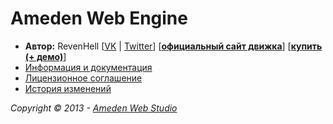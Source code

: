 <h1>Ameden Web Engine</h1>

<ul>
<li><b>Автор:</b> RevenHell [<a target="_blank" href="http://vk.com/revenhell">VK</a> | <a target="_blank" href="http://twitter.com/reventwice">Twitter</a>] [<a target="_blank" href="http://engine.ameden.net/"><b>официальный сайт движка</b></a>] [<a target="_blank" href="http://engine.ameden.net/do/buy/"><b>купить (+ демо)</b></a>]</li>
<li><a target="_blank" href="https://github.com/RevenHell/AWE-CMS/wiki">Информация и документация</a></li>
<li><a target="_blank" href="https://github.com/RevenHell/AWE-CMS/blob/master/LICENSE.md">Лицензионное соглашение</a></li>
<li><a target="_blank" href="https://github.com/RevenHell/AWE-CMS/blob/master/CHANGELOG.md">История изменений</a></li>
</ul>

<i>Copyright © 2013 - <a target="_blank" href="http://www.ameden.net/">Ameden Web Studio</a></i>

